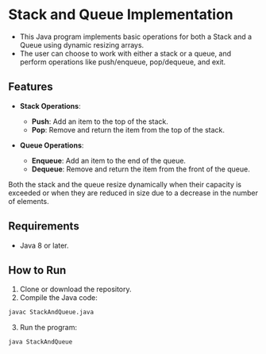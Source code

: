 # Stack and Queue Implementation

- This Java program implements basic operations for both a Stack and a Queue using dynamic resizing arrays.
- The user can choose to work with either a stack or a queue, and perform operations like push/enqueue, pop/dequeue, and exit.

## Features
- **Stack Operations**:
  - **Push**: Add an item to the top of the stack.
  - **Pop**: Remove and return the item from the top of the stack.
  
- **Queue Operations**:
  - **Enqueue**: Add an item to the end of the queue.
  - **Dequeue**: Remove and return the item from the front of the queue.
  
Both the stack and the queue resize dynamically when their capacity is exceeded or when they are reduced in size due to a decrease in the number of elements.

## Requirements
- Java 8 or later.

## How to Run
1. Clone or download the repository.
2. Compile the Java code:
```bash
javac StackAndQueue.java
```
3. Run the program:
```bash
java StackAndQueue
```
